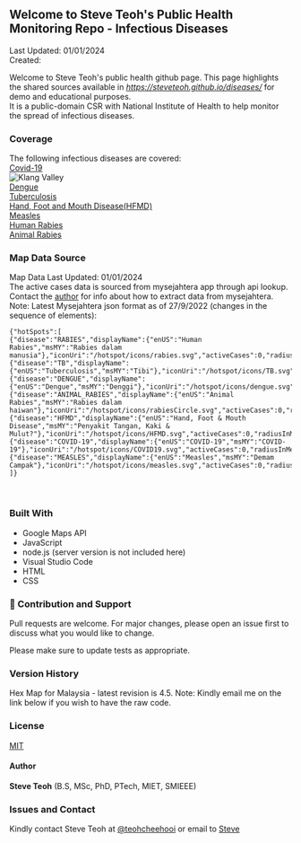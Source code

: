 ﻿## Welcome to Steve Teoh's Public Health Monitoring Repo - Infectious Diseases

Last Updated: 01/01/2024
<br/>Created:  

Welcome to Steve Teoh's public health github page. This page highlights the shared sources available in _https://steveteoh.github.io/diseases/_ for demo and educational purposes.<br>
It is a public-domain CSR with National Institute of Health to help monitor the spread of infectious diseases.

### Coverage
The following infectious diseases are covered:<br>
[Covid-19](https://steveteoh.github.io/diseases/covid/)<br>
![Klang Valley](https://steveteoh.github.io/img/klangvalley.jpg)<br>
[Dengue](https://steveteoh.github.io/diseases/dengue/)<br>
[Tuberculosis](https://steveteoh.github.io/diseases/tuberculosis/)<br>
[Hand, Foot and Mouth Disease(HFMD)](https://steveteoh.github.io/diseases/hfmd/)<br>
[Measles](https://steveteoh.github.io/diseases/measles/)<br>
[Human Rabies](https://steveteoh.github.io/diseases/rabies/)<br>
[Animal Rabies](https://steveteoh.github.io/diseases/animal-rabies/)<br>

### Map Data Source
Map Data Last Updated: 01/01/2024<br>
The active cases data is sourced from mysejahtera app through api lookup. Contact the [author](mailto:chteoh@ieee.org?subject=Mysejahtera "Mysejahtera") for info about how to extract data from mysejahtera.<br>
Note: 
Latest Mysejahtera json format as of 27/9/2022 (changes in the sequence of elements):
```
{"hotSpots":[
{"disease":"RABIES","displayName":{"enUS":"Human Rabies","msMY":"Rabies dalam manusia"},"iconUri":"/hotspot/icons/rabies.svg","activeCases":0,"radiusInMeters":1000.0,"durationInDays":90},
{"disease":"TB","displayName":{"enUS":"Tuberculosis","msMY":"Tibi"},"iconUri":"/hotspot/icons/TB.svg","activeCases":0,"radiusInMeters":1000.0,"durationInDays":60},
{"disease":"DENGUE","displayName":{"enUS":"Dengue","msMY":"Denggi"},"iconUri":"/hotspot/icons/dengue.svg","activeCases":0,"radiusInMeters":200.0,"durationInDays":14},
{"disease":"ANIMAL_RABIES","displayName":{"enUS":"Animal Rabies","msMY":"Rabies dalam haiwan"},"iconUri":"/hotspot/icons/rabiesCircle.svg","activeCases":0,"radiusInMeters":5000.0,"durationInDays":180},
{"disease":"HFMD","displayName":{"enUS":"Hand, Foot & Mouth Disease","msMY":"Penyakit Tangan, Kaki & Mulut?"},"iconUri":"/hotspot/icons/HFMD.svg","activeCases":0,"radiusInMeters":5000.0,"durationInDays":7},
{"disease":"COVID-19","displayName":{"enUS":"COVID-19","msMY":"COVID-19"},"iconUri":"/hotspot/icons/COVID19.svg","activeCases":0,"radiusInMeters":1000.0,"durationInDays":14},
{"disease":"MEASLES","displayName":{"enUS":"Measles","msMY":"Demam Campak"},"iconUri":"/hotspot/icons/measles.svg","activeCases":0,"radiusInMeters":1000.0,"durationInDays":25}
]}
```
<br>

### Built With

- Google Maps API
- JavaScript
- node.js (server version is not included here)
- Visual Studio Code
- HTML
- CSS

### 🤝 Contribution and Support
Pull requests are welcome. For major changes, please open an issue first to discuss what you would like to change.

Please make sure to update tests as appropriate.

### Version History
Hex Map for Malaysia - latest revision is 4.5.
Note: Kindly email me on the link below if you wish to have the raw code. 

### License
[MIT](https://steveteoh.github.io/diseases/animal-rabies/LICENSE)

#### Author
**Steve Teoh** (B.S, MSc, PhD, PTech, MIET, SMIEEE)

### Issues and Contact
Kindly contact Steve Teoh at [@teohcheehooi](https://twitter.com/teohcheehooi) or email to [Steve](mailto:chteoh@ieee.org?subject=Map "Map")
